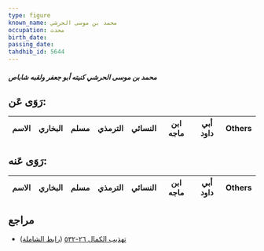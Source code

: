 ```yaml
---
type: figure
known_name: محمد بن موسى الحرشي
occupation: محدث
birth_date:
passing_date:
tahdhib_id: 5644
---
```

##### محمد بن موسى الحرشي كنيته أبو جعفر ولقبه شاباص

## رَوَى عَن:
| الاسم | البخاري | مسلم | الترمذي | النسائي | ابن ماجه | أبي داود | Others |
| ----- | ------- | ---- | ------- | ------- | -------- | -------- | ------ |
## رَوَى عَنه:
| الاسم | البخاري | مسلم | الترمذي | النسائي | ابن ماجه | أبي داود | Others |
| ----- | ------- | ---- | ------- | ------- | -------- | -------- | ------ |
## مراجع
- [تهذيب الكمال ٢٦-٥٣٢](obsidian://open?vault=Tahdhib-al-Kamal&file=Figures/٥٦٤٤-محمد%20بن%20موسى%20الحرشي%20كنيته%20أبو%20جعفر%20ولقبه%20شاباص) ([رابط الشاملة](https://shamela.ws/book/3722/14280))